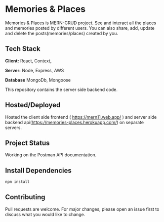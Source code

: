# Memories & Places

Memories & Places is MERN-CRUD project. See and interact all the places and memories posted by different users. You can also share, add, update and delete the posts(memories/places) created by you.


## Tech Stack


**Client:** React, Context, 

**Server:** Node, Express, AWS

**Database** MongoDb, Mongoose

This repository contains the server side backend code.

## Hosted/Deployed

Hosted the client side frontend ( https://mern11.web.app/ ) and server side backend api(https://memories-places.herokuapp.com/) on separate servers.


## Project Status
Working on the Postman API documentation. 


## Install Dependencies


```bash
npm install
```


## Contributing
Pull requests are welcome. For major changes, please open an issue first to discuss what you would like to change.

